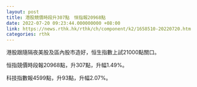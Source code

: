 ```yaml
---
layout: post
title: 港股競價時段升307點　恒指報20968點
date: 2022-07-20 09:23:44.000000000 +08:00
link: https://news.rthk.hk/rthk/ch/component/k2/1658510-20220720.htm
categories: rthk
---
```


港股跟隨隔夜美股及區內股市造好，恒生指數上試21000點關口。

恒指競價時段報20968點，升307點，升幅1.49%。

科技指數報4599點，升93點，升幅2.07%。
